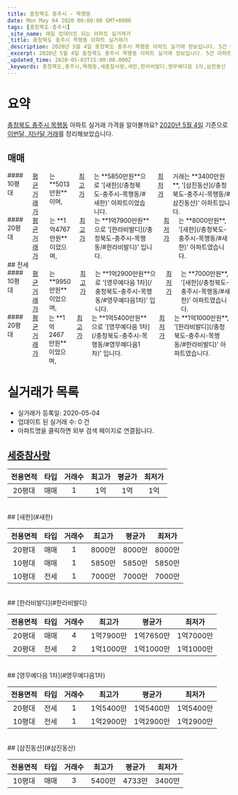 ```yaml
---
title: 충청북도 충주시 - 목행동
date: Mon May 04 2020 00:00:00 GMT+0900
tags: [충청북도-충주시]
_site_name: 매일 업데이트 되는 아파트 실거래가
_title: 충청북도 충주시 목행동 아파트 실거래가
_description: 2020년 5월 4일 충청북도 충주시 목행동 아파트 실거래 정보입니다. 5건 아파트 정보가 있습니다.
_excerpt: 2020년 5월 4일 충청북도 충주시 목행동 아파트 실거래 정보입니다. 5건 아파트 정보가 있습니다.
_updated_time: 2020-05-03T15:00:00.000Z
_keywords: 충청북도,충주시,목행동,세중참사랑,새한,한라비발디,영무예다음 1차,삼진동산
---
```





# 요약
<ins>충청북도 충주시 목행동</ins> 아파트 실거래 가격을 알아볼까요? <ins>2020년 5월 4일</ins> 기준으로 <ins>이번달, 지난달 거래</ins>를 정리해보았습니다.

## 매매
<div class="container">
<div class="six columns" markdown="1">
#### 10평대
<ins>평균 거래가</ins>는 **5013만원**이며, <ins>최고가</ins>는 **5850만원**으로 '[새한](/충청북도-충주시-목행동/#새한)' 아파트이었습니다. <ins>최저가</ins> 거래는 **3400만원**, '[삼진동산](/충청북도-충주시-목행동/#삼진동산)' 아파트입니다.
</div>
<div class="six columns" markdown="1">
#### 20평대
<ins>평균 거래가</ins>는 **1억4767만원**이었으며, <ins>최고가</ins>는 **1억7900만원**으로 '[한라비발디](/충청북도-충주시-목행동/#한라비발디)' 입니다. <ins>최저가</ins>는 **8000만원**, '[새한](/충청북도-충주시-목행동/#새한)' 아파트였습니다.
</div>
</div>
## 전세
<div class="container">
<div class="six columns" markdown="1">
#### 10평대
<ins>평균 거래가</ins>는 **9950만원**이었으며, <ins>최고가</ins>는 **1억2900만원**으로 '[영무예다음 1차](/충청북도-충주시-목행동/#영무예다음1차)' 입니다. <ins>최저가</ins>는 **7000만원**, '[새한](/충청북도-충주시-목행동/#새한)' 아파트였습니다.
</div>
<div class="six columns" markdown="1">
#### 20평대
<ins>평균 거래가</ins>는 **1억2467만원**이었으며, <ins>최고가</ins>는 **1억5400만원**으로 '[영무예다음 1차](/충청북도-충주시-목행동/#영무예다음1차)' 입니다. <ins>최저가</ins>는 **1억1000만원**, '[한라비발디](/충청북도-충주시-목행동/#한라비발디)' 아파트였습니다.
</div>
</div>



# 실거래가 목록
- 실거래가 등록일: 2020-05-04
- 업데이트 된 실거래 수: 0 건
- 아파트명을 클릭하면 외부 검색 페이지로 연결됩니다.

## [세중참사랑](#세중참사랑)

|전용면적|타입|거래수|최고가|평균가|최저가|
|:---:|:---:|:---:|:---:|:---:|:---:|
|20평대|<span class="deal-type-1">매매</span>|1|1억|1억|1억|

<br/>
## [새한](#새한)

|전용면적|타입|거래수|최고가|평균가|최저가|
|:---:|:---:|:---:|:---:|:---:|:---:|
|20평대|<span class="deal-type-1">매매</span>|1|8000만|8000만|8000만|
|10평대|<span class="deal-type-1">매매</span>|1|5850만|5850만|5850만|
|10평대|<span class="deal-type-2">전세</span>|1|7000만|7000만|7000만|

<br/>
## [한라비발디](#한라비발디)

|전용면적|타입|거래수|최고가|평균가|최저가|
|:---:|:---:|:---:|:---:|:---:|:---:|
|20평대|<span class="deal-type-1">매매</span>|4|1억7900만|1억7650만|1억7000만|
|20평대|<span class="deal-type-2">전세</span>|2|1억1000만|1억1000만|1억1000만|

<br/>
## [영무예다음 1차](#영무예다음1차)

|전용면적|타입|거래수|최고가|평균가|최저가|
|:---:|:---:|:---:|:---:|:---:|:---:|
|20평대|<span class="deal-type-2">전세</span>|1|1억5400만|1억5400만|1억5400만|
|10평대|<span class="deal-type-2">전세</span>|1|1억2900만|1억2900만|1억2900만|

<br/>
## [삼진동산](#삼진동산)

|전용면적|타입|거래수|최고가|평균가|최저가|
|:---:|:---:|:---:|:---:|:---:|:---:|
|10평대|<span class="deal-type-1">매매</span>|3|5400만|4733만|3400만|

<br/>



